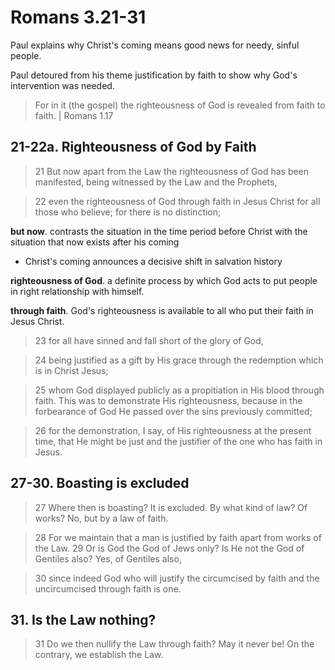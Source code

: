 # Romans 3.21-31

Paul explains why Christ's coming means good news for needy, sinful people.

Paul detoured from his theme justification by faith to show why God's intervention was needed.

> For in it (the gospel) the righteousness of God is revealed from faith to faith. | Romans 1.17

## 21-22a. Righteousness of God by Faith

> 21 But now apart from the Law the righteousness of God has been manifested, being witnessed by the Law and the Prophets, 

> 22 even the righteousness of God through faith in Jesus Christ for all those who believe; for there is no distinction; 

**but now**. contrasts the situation in the time period before Christ with the situation that now exists after his coming

- Christ's coming announces a decisive shift in salvation history

**righteousness of God**. a definite process by which God acts to put people in right relationship with himself.

**through faith**. God's righteousness is available to all who put their faith in Jesus Christ.

> 23 for all have sinned and fall short of the glory of God, 

> 24 being justified as a gift by His grace through the redemption which is in Christ Jesus; 

> 25 whom God displayed publicly as a propitiation in His blood through faith. This was to demonstrate His righteousness, because in the forbearance of God He passed over the sins previously committed; 

> 26 for the demonstration, I say, of His righteousness at the present time, that He might be just and the justifier of the one who has faith in Jesus. 

## 27-30. Boasting is excluded

> 27 Where then is boasting? It is excluded. By what kind of law? Of works? No, but by a law of faith. 

> 28 For we maintain that a man is justified by faith apart from works of the Law. 29 Or is God the God of Jews only? Is He not the God of Gentiles also? Yes, of Gentiles also, 

> 30 since indeed God who will justify the circumcised by faith and the uncircumcised through faith is one.

## 31. Is the Law nothing?

> 31 Do we then nullify the Law through faith? May it never be! On the contrary, we establish the Law.